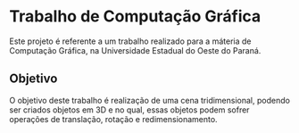 # Trabalho de Computação Gráfica

Este projeto é referente a um trabalho realizado para a máteria de Computação Gráfica, na Universidade Estadual do Oeste do Paraná.

## Objetivo

O objetivo deste trabalho é realização de uma cena tridimensional, podendo ser criados objetos em 3D e no qual, essas objetos podem sofrer operações de translação, rotação e redimensionamento. 

